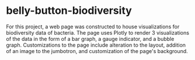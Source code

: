 # belly-button-biodiversity

For this project, a web page was constructed to house visualizations for biodiversity data of bacteria.  The page uses Plotly to render 3 visualizations of the data in the form of a bar graph, a gauge indicator, and a bubble graph.  Customizations to the page include alteration to the layout, addition of an image to the jumbotron, and customization of the page's background.